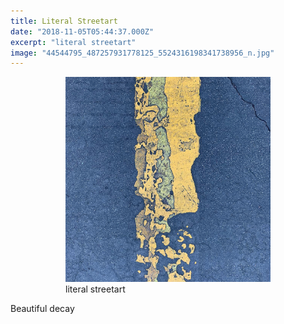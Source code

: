 ```yaml
---
title: Literal Streetart
date: "2018-11-05T05:44:37.000Z"
excerpt: "literal streetart"
image: "44544795_487257931778125_5524316198341738956_n.jpg"
---
```


<div style="max-width: 408px; margin: 0 auto"><figure>
<img src="44544795_487257931778125_5524316198341738956_n.jpg"
     alt="literal streetart" /><br />
<figcaption style="font-style: normal">
  literal streetart
</figcaption>
</figure></div>

Beautiful decay